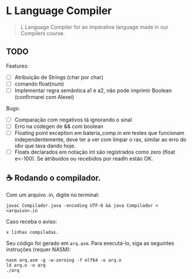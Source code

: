 # L Language Compiler

> L Language Compiler for an imperative language made in our Compilers course.

## TODO

Features:
- [ ] Atribuição de Strings (char por char)
- [ ] comando float(num)
- [ ] Implementar regra semântica a1 e a2, não pode imprimir Boolean (confirmarei com Alexei)

Bugs:
- [ ] Comparação com negativos tá ignorando o sinal
- [ ] Erro na codegen de && com boolean
- [ ] Floating point exception em bateria_comp.in em testes que funcionam independentemente, deve ter a ver com limpar o rax, similar ao erro do idiv que tava dando hoje.
- [ ] Floats declarados em notação int são registrados como zero (float e<-100). Se atribuídos ou recebidos por readln estão OK.

## ☕ Rodando o compilador.

Com um arquivo .in, digite no terminal:

```
javac Compilador.java -encoding UTF-8 && java Compilador < <arquivo>.in
```

Caso receba o aviso:
```
x linhas compiladas.
```

Seu código foi gerado em `arq.asm`. Para executá-lo, siga as seguintes instruções (requer NASM):
```
nasm arq.asm -g -w-zeroing -f elf64 -o arq.o
ld arq.o -o arq
./arq
```